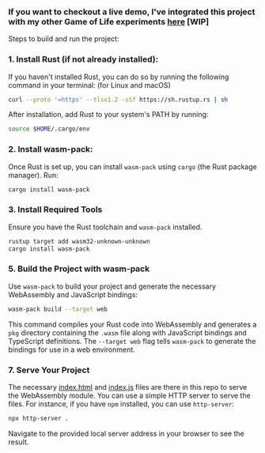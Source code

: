 ### If you want to checkout a live demo, I've integrated this project with my other Game of Life experiments [here](https://github.com/PriyavKaneria/experiments-with-game-of-life) [WIP]


Steps to build and run the project:

### 1. **Install Rust (if not already installed)**:
   If you haven't installed Rust, you can do so by running the following command in your terminal: (for Linux and macOS)
   ```sh
   curl --proto '=https' --tlsv1.2 -sSf https://sh.rustup.rs | sh
   ```
   After installation, add Rust to your system's PATH by running:
   ```sh
   source $HOME/.cargo/env
   ```

### 2. **Install wasm-pack**:
   Once Rust is set up, you can install `wasm-pack` using `cargo` (the Rust package manager). Run:
   ```sh
   cargo install wasm-pack
   ```


### 3. **Install Required Tools**
   Ensure you have the Rust toolchain and `wasm-pack` installed.

   ```sh
   rustup target add wasm32-unknown-unknown
   cargo install wasm-pack
   ```

### 5. **Build the Project with wasm-pack**
   Use `wasm-pack` to build your project and generate the necessary WebAssembly and JavaScript bindings:

   ```sh
   wasm-pack build --target web
   ```

   This command compiles your Rust code into WebAssembly and generates a `pkg` directory containing the `.wasm` file along with JavaScript bindings and TypeScript definitions. The `--target web` flag tells `wasm-pack` to generate the bindings for use in a web environment.


### 7. **Serve Your Project**
   The necessary [index.html](index.html) and [index.js](index.js) files are there in this repo to serve the WebAssembly module.
   You can use a simple HTTP server to serve the files. For instance, if you have `npm` installed, you can use `http-server`:

   ```sh
   npx http-server .
   ```

   Navigate to the provided local server address in your browser to see the result.